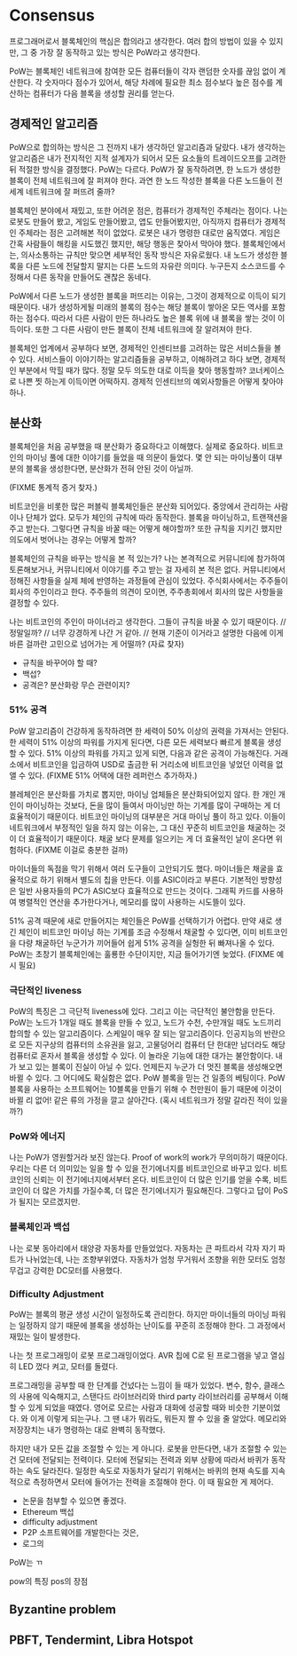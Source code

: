 # Consensus

프로그래머로서 블록체인의 핵심은 합의라고 생각한다. 여러 합의 방법이 있을 수 있지만,
그 중 가장 잘 동작하고 있는 방식은 PoW라고 생각한다.

PoW는 블록체인 네트워크에 참여한 모든 컴퓨터들이 각자 랜덤한 숫자를 끊임 없이 계산한다.
각 숫자마다 점수가 있어서, 해당 차례에 필요한 최소 점수보다 높은 점수를 계산하는 컴퓨터가
다음 블록을 생성할 권리를 얻는다.

## 경제적인 알고리즘

PoW으로 합의하는 방식은 그 전까지 내가 생각하던 알고리즘과 달랐다. 내가 생각하는 알고리즘은
내가 전지적인 지적 설계자가 되어서 모든 요소들의 트레이드오프를 고려한 뒤 적절한 방식을 결정했다.
PoW는 다르다. PoW가 잘 동작하려면, 한 노드가 생성한 블록이 전체 네트워크에 잘 퍼져야 한다.
과연 한 노드 작성한 블록을 다른 노드들이 전세계 네트워크에 잘 퍼뜨려 줄까?

블록체인 분야에서 재밌고, 또한 어려운 점은, 컴퓨터가 경제적인 주체라는 점이다. 나는 로봇도 만들어 봤고,
게임도 만들어봤고, 앱도 만들어봤지만, 아직까지 컴퓨터가 경제적인 주체라는 점은 고려해본 적이 없었다.
로봇은 내가 명령한 대로만 움직였다. 게임은 간혹 사람들이 해킹을 시도했긴 했지만, 해당 행동은 찾아서 막아야 했다.
블록체인에서는, 의사소통하는 규칙만 맞으면 세부적인 동작 방식은 자유로웠다.
내 노드가 생성한 블록을 다른 노드에 전달할지 말지는 다른 노드의 자유란 의미다. 누구든지 소스코드를
수정해서 다른 동작을 만들어도 괜찮은 동네다.

PoW에서 다른 노드가 생성한 블록을 퍼뜨리는 이유는, 그것이 경제적으로 이득이 되기 때문이다.
내가 생성하게될 미래의 블록의 점수는 해당 블록이 쌓아온 모든 역사를 포함하는 점수다.
따라서 다른 사람이 만든 하나라도 높은 블록 위에 내 블록을 쌓는 것이 이득이다.
또한 그 다른 사람이 만든 블록이 전체 네트워크에 잘 알려져야 한다.

블록체인 업계에서 공부하다 보면, 경제적인 인센티브를 고려하는 많은 서비스들을 볼 수 있다.
서비스들이 이야기하는 알고리즘들을 공부하고, 이해하려고 하다 보면, 경제적인 부분에서 막힐 때가 많다.
정말 모두 의도한 대로 이득을 찾아 행동할까? 코너케이스로 나쁜 찟 하는게 이득이면 어떡하지.
경제적 인센티브의 예외사항들은 어떻게 찾아야하나.


## 분산화

블록체인을 처음 공부했을 때 분산화가 중요하다고 이해했다. 실제로 중요하다.
비트코인의 마이닝 풀에 대한 이야기를 들었을 때 의문이 들었다. 몇 안 되는 마이닝풀이 대부분의 블록을
생성한다면, 분산화가 전혀 안된 것이 아닐까.

(FIXME 통계적 증거 찾자.)

비트코인을 비롯한 많은 퍼블릭 블록체인들은 분산화 되어있다. 중앙에서 관리하는 사람이나 단체가 없다. 
모두가 체인의 규칙에 따라 동작한다. 블록을 마이닝하고, 트랜잭션을 주고 받는다.
그렇다면 규칙을 바꿀 때는 어떻게 해야할까? 또한 규칙을 지키긴 했지만 의도에서 벗어나는 경우는 어떻게 할까? 

블록체인의 규칙을 바꾸는 방식을 본 적 있는가? 나는 본격적으로 커뮤니티에 참가하여 토론해보거나,
커뮤니티에서 이야기를 주고 받는 걸 자세히 본 적은 없다. 커뮤니티에서 정해진 사항들을 실제 체에 반영하는
과정들에 관심이 있었다. 주식회사에서는 주주들이 회사의 주인이라고 한다. 주주들의 의견이 모이면,
주주총회에서 회사의 많은 사항들을 결정할 수 있다.

나는 비트코인의 주인이 마이너라고 생각한다. 그들이 규칙을 바꿀 수 있기 때문이다.
// 정말일까?
// 너무 강경하게 나간 거 같아.
// 현재 기준이 이거라고 설명한 다음에 이게 바른 걸까란 고민으로 넘어가는 게 어떨까?
(자료 찾자)


- 규칙을 바꾸어야 할 때?
- 백섭?
- 공격은? 분산화랑 무슨 관련이지?

### 51% 공격

PoW 알고리즘이 건강하게 동작하려면 한 세력이 50% 이상의 권력을 가져서는 안된다.
한 세력이 51% 이상의 파워를 가지게 된다면, 다른 모든 세력보다 빠르게 블록을 생성할 수 있다.
51% 이상의 파워를 가지고 있게 되면, 다음과 같은 공격이 가능해진다.
거래소에서 비트코인을 입금하여 USD로 출금한 뒤 거리소에 비트코인을 넣었던 이력을 없앨 수 있다.
(FIXME 51% 어택에 대한 레퍼런스 추가하자.)

블레체인은 분산화를 가치로 뽑지만, 마이닝 업체들은 분산화되어있지 않다.
한 개인 개인이 마이닝하는 것보다, 돈을 많이 들여서 마이닝만 하는 기계를
많이 구매하는 게 더 효율적이기 때문이다. 비트코인 마이닝의 대부분은 거대 마이닝 풀이
하고 있다. 이들이 네트워크에서 부정적인 일을 하지 않는 이유는,
그 대신 꾸준히 비트코인을 채굴하는 것이 더 효율적이기 때문이다.
채굴 보다 문제를 일으키는 게 더 효율적인 날이 온다면 위험하다.
(FIXME 이걸로 충분한 걸까)

마이너들의 독점을 막기 위해서 여러 도구들이 고안되기도 했다.
마이너들은 채굴을 효율적으로 하기 위해서 별도의 칩을 만든다. 이를 ASIC이라고 부른다.
기본적인 방향성은 일반 사용자들의 PC가 ASIC보다 효율적으로 만드는 것이다.
그래픽 카드를 사용하여 병렬적인 연산을 추가한다거나, 메모리를 많이 사용하는 시도뜰이 있다.

51% 공격 때문에 새로 만들어지는 체인들은 PoW를 선택하기가 어렵다.
만약 새로 생긴 체인이 비트코인 마이닝 하는 기계를 조금 수정해서 채굴할 수 있다면,
이미 비트코인을 다량 채굴하던 누군가가 끼어들어 쉽게 51% 공격을 실헝한 뒤 빠져나올 수 있다.
PoW는 초창기 블록체인에는 훌룡한 수단이지만, 지금 들어가기엔 늦었다.
(FIXME 예시 필요)

### 극단적인 liveness

PoW의 특징은 그 극단적 liveness에 있다. 그리고 이는 극단적인 불안함을 만든다.
PoW는 노드가 1개일 때도 블록을 만들 수 있고, 노드가 수천, 수만개일 때도 노드끼리 합의할 수 있는
알고리즘이다. 스케일이 매우 잘 되는 알고리즘이다.
인공지능의 반란으로 모든 지구상의 컴퓨터의 소유권을 잃고, 고물덩어리 컴퓨터 단 한대만 남더라도
해당 컴퓨터로 혼자서 블록을 생성할 수 있다. 이 놀라운 기능에 대한 대가는 불안함이다.
내가 보고 있는 블록이 진실이 아닐 수 있다. 언제든지 누군가 더 멋진 블록을 생성해오면 바뀔 수 있다.
그 어디에도 확실함은 없다. PoW 블록을 믿는 건 일종의 베팅이다. PoW 블록을 사용하는 소프트웨어는
10블록을 만들기 위해 수 천만원이 들기 때문에 이것이 바뀔 리 없어! 같은 류의 가정을 깔고 살아간다.
(혹시 네트워크가 정말 갈라진 적이 있을까?)

### PoW와 에너지

나는 PoW가 영원할거라 보진 않는다. Proof of work의 work가 무의미하기 때문이다.
우리는 다른 더 의미있는 일을 할 수 있을 전기에너지를 비트코인으로 바꾸고 있다.
비트코인의 신뢰는 이 전기에너지에서부터 온다. 비트코인이 더 많은 인기를 얻을 수록,
비트코인이 더 많은 가치를 가질수록, 더 많은 전기에너지가 필요해진다.
그렇다고 답이 PoS가 될지는 모르겠지만.

### 블록체인과 백섭

나는 로봇 동아리에서 태양광 자동차를 만들었었다.
자동차는 큰 파트라서 각자 자기 파트가 나뉘었는데, 나는 조향부위였다.
자동차가 엄청 무거워서 조향을 위한 모터도 엄청 무겁고 강력한 DC모터를 사용했다.


### Difficulty Adjustment

PoW는 블록의 평균 생성 시간이 일정하도록 관리한다.
하지만 마이너들의 마이닝 파워는 일정하지 않기 때문에 블록을 생성하는 난이도를
꾸준히 조정해야 한다. 그 과정에서 재밌는 일이 발생한다. 

나는 첫 프로그래밍이 로봇 프로그래밍이었다. AVR 칩에 C로 된 프로그램을 넣고
열심히 LED 껐다 켜고, 모터를 돌렸다.

프로그래밍을 공부할 때 한 단계를 건넜다는 느낌이 들 때가 있었다.
변수, 함수, 클래스의 사용에 익숙해지고, 스탠다드 라이브러리와 
third party 라이브러리를 공부해서 이해할 수 있게 되었을 때였다.
영어로 모르는 사람과 대화에 성공할 때와 비슷한 기분이었다.
와 이게 이렇게 되는구나. 그 땐 내가 뭐라도, 뭐든지 짤 수 있을 줄 알았다.
메모리와 저장장치는 내가 명령하는 대로 완벽히 동작했다.

하지만 내가 모든 값을 조절할 수 있는 게 아니다.
로봇을 만든다면, 내가 조절할 수 있는 건 모터에 전달되는 전력이다.
모터에 전달되는 전력과 외부 상황에 따라서 바퀴가 동작하는 속도 달라진다.
일정한 속도로 자동차가 달리기 위해서는 바퀴의 현재 속도를 지속적으로 측정하면서
모터에 들어가는 전력을 조절해야 한다. 이 때 필요한 게 제어다.



* 논문을 첨부할 수 있으면 좋겠다.
* Ethereum 백섭
* difficulty adjustment 
* P2P 소프트웨어를 개발한다는 것은,
* 로그의 

PoW는 ㄲ

pow의 특징
pos의 장점

## Byzantine problem

## PBFT, Tendermint, Libra Hotspot
